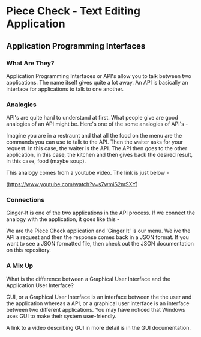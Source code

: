 # Piece Check - Text Editing Application
## Application Programming Interfaces
### What Are They?

Application Programming Interfaces or API's allow you to talk between two applications. The name itself gives quite a lot away. An API is basically an interface for applications to talk to one another.

### Analogies

API's are quite hard to understand at first. What people give are good analogies of an API might be. Here's one of the some analogies of API's -

Imagine you are in a restraunt and that all the food on the menu are the commands you can use to talk to the API. Then the waiter asks for your request. In this case, the waiter is the API. The API then goes to the other application, in this case, the kitchen and then gives back the desired result, in this case, food (maybe soup).

This analogy comes from a youtube video. The link is just below -

(https://www.youtube.com/watch?v=s7wmiS2mSXY)

### Connections

Ginger-It is one of the two applications in the API process. If we connect the analogy with the application, it goes like this - 

We are the Piece Check application and 'Ginger It' is our menu. We ive the API a request and then the response comes back in a JSON format. If you want to see a JSON formatted file, then check out the JSON documentation on this repository.

### A Mix Up

What is the difference between a Graphical User Interface and the Application User Interface?

GUI, or  a Graphical User Interface is an interface between the the user and the application whereas a API, or a graphical user interface is an interface between two different applications. You may have noticed that Windows uses GUI to make their system user-friendly.

A link to a video describing GUI in more detail is in the GUI documentation.
